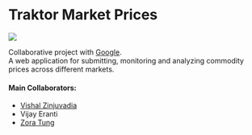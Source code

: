 # Traktor Market Prices

![](https://www.elva.org/downloads/traktor_plus_google.png)

Collaborative project with [Google](https://www.google.org/local-giving).   
A web application for submitting, monitoring and analyzing commodity prices across different markets.

#### Main Collaborators:

- [Vishal Zinjuvadia](https://github.com/vzinjuvadia)
- Vijay Eranti
- [Zora Tung](https://github.com/gatoatigrado)
